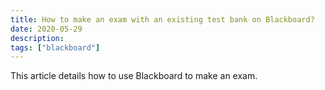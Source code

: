 ```yaml
---
title: How to make an exam with an existing test bank on Blackboard?
date: 2020-05-29
description: 
tags: ["blackboard"]
---
```


This article details how to use Blackboard to make an exam.